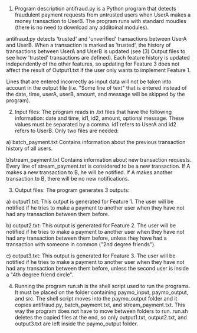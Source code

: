 1) Program description
antifraud.py is a Python program that detects fraudulent payment requests from untrusted users
when UserA makes a money transaction to UserB. The program runs with standard moudles (there is 
no need to download any additoinal modules).

antifraud.py detects 'trusted' and 'unverified' transactions between UserA and UserB. When a 
transaction is marked as 'trusted', the history of transactions between UserA and UserB is
updated (see (3) Output files to see how 'trusted' transactions are defined). Each feature history 
is updated independently of the other features, so updating for Feature 3 does not affect the result 
of Output1.txt if the user only wants to implement Feature 1.

Lines that are entered incorrectly as input data will not be taken into account in the output file
(i.e. "Some line of text" that is entered instead of the date, time, userA, userB, amount, and message
will be skipped by the program).


2) Input files:
The program reads in .txt files that have the following information: date and time, id1, id2, amount,
optional message. These values must be separated by a comma. id1 refers to UserA and id2 refers to UserB. 
Only two files are needed:

  a) batch_payment.txt
  Contains information about the previous transaction history of all users.
  
  b)stream_payment.txt
  Contains information about new transaction requests. Every line of stream_payment.txt is 
  considered to be a new transaction. If A makes a new transaction to B, he will be notified. 
  If A makes another transaction to B, there will be no new notifications.
  
  
  
3) Output files:
The program generates 3 outputs:

  a) output1.txt:
  This output is generated for Feature 1. The user will be notified if he tries to make a payment 
  to another user when they have not had any transaction between them before.

  b) output2.txt:
  This output is generated for Feature 2. The user will be notified if he tries to make a payment to 
  another user when they have not had any transaction between them before, unless they have had a 
  transaction with someone in common ("2nd degree friends").

  c) output3.txt:
  This output is generated for Feature 3. The user will be notified if he tries to make a payment to 
  another user when they have not had any transaction between them before, unless the second user is 
  inside a "4th degree friend circle".



4) Running the program
run.sh is the shell script used to run the programs. It must be placed on the folder containing paymo_input, 
paymo_output, and src. The shell script moves into the paymo_output folder and it copies antifraud.py, 
batch_payment.txt, and stream_payment.txt. This way the program does not have to move between folders to run. 
run.sh deletes the copied files at the end, so only output1.txt, output2.txt, and output3.txt are left inside 
the paymo_output folder.


